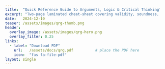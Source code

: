 ```yaml
---
title:  "Quick Reference Guide to Arguments, Logic & Critical Thinking"
excerpt: "Two-page laminated cheat-sheet covering validity, soundness, and key logical forms."
date:   2024-12-10
teaser: /assets/images/qrg-thumb.png
header:
  overlay_image: /assets/images/qrg-hero.png
  overlay_filter: 0.25
links:
  - label: "Download PDF"
    url:   /assets/docs/qrg.pdf          # place the PDF here
    icon:  "fas fa-file-pdf"
layout: single
---
```


